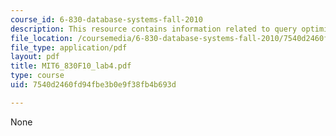 ```yaml
---
course_id: 6-830-database-systems-fall-2010
description: This resource contains information related to query optimization.
file_location: /coursemedia/6-830-database-systems-fall-2010/7540d2460fd94fbe3b0e9f38fb4b693d_MIT6_830F10_lab4.pdf
file_type: application/pdf
layout: pdf
title: MIT6_830F10_lab4.pdf
type: course
uid: 7540d2460fd94fbe3b0e9f38fb4b693d

---
```

None